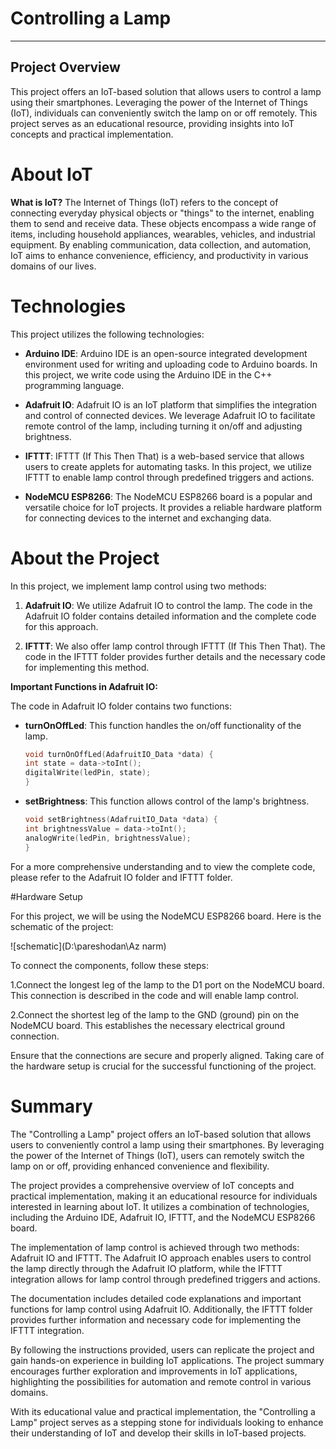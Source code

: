 # Controlling a Lamp
---

## Project Overview
This project offers an IoT-based solution that allows users to control a lamp using their smartphones. Leveraging the power of the Internet of Things (IoT), individuals can conveniently switch the lamp on or off remotely. This project serves as an educational resource, providing insights into IoT concepts and practical implementation.

# About IoT
**What is IoT?** The Internet of Things (IoT) refers to the concept of connecting everyday physical objects or "things" to the internet, enabling them to send and receive data. These objects encompass a wide range of items, including household appliances, wearables, vehicles, and industrial equipment. By enabling communication, data collection, and automation, IoT aims to enhance convenience, efficiency, and productivity in various domains of our lives.

# Technologies
This project utilizes the following technologies:

- **Arduino IDE**: Arduino IDE is an open-source integrated development environment used for writing and uploading code to Arduino boards. In this project, we write code using the Arduino IDE in the C++ programming language.

- **Adafruit IO**: Adafruit IO is an IoT platform that simplifies the integration and control of connected devices. We leverage Adafruit IO to facilitate remote control of the lamp, including turning it on/off and adjusting brightness.

- **IFTTT**: IFTTT (If This Then That) is a web-based service that allows users to create applets for automating tasks. In this project, we utilize IFTTT to enable lamp control through predefined triggers and actions.

- **NodeMCU ESP8266**: The NodeMCU ESP8266 board is a popular and versatile choice for IoT projects. It provides a reliable hardware platform for connecting devices to the internet and exchanging data.


# About the Project
In this project, we implement lamp control using two methods:

1. **Adafruit IO**: We utilize Adafruit IO to control the lamp. The code in the Adafruit IO folder contains detailed information and the complete code for this approach.

2. **IFTTT**: We also offer lamp control through IFTTT (If This Then That). The code in the IFTTT folder provides further details and the necessary code for implementing this method.

**Important Functions in Adafruit IO:**

The code in Adafruit IO folder contains two functions:

- **turnOnOffLed**: This function handles the on/off functionality of the lamp.

 	```cpp
    void turnOnOffLed(AdafruitIO_Data *data) {
    int state = data->toInt();
    digitalWrite(ledPin, state);
    } 
    

- **setBrightness**: This function allows control of the lamp's brightness.

 	```cpp
    void setBrightness(AdafruitIO_Data *data) {
    int brightnessValue = data->toInt();
    analogWrite(ledPin, brightnessValue);
    }

 For a more comprehensive understanding and to view the complete code, please refer to the Adafruit IO folder and IFTTT folder.

#Hardware Setup

For this project, we will be using the NodeMCU ESP8266 board. Here is the schematic of the project:

![schematic](D:\pareshodan\Az narm)

To connect the components, follow these steps:

1.Connect the longest leg of the lamp to the D1 port on the NodeMCU board. This connection is described in the code and will enable lamp control.

2.Connect the shortest leg of the lamp to the GND (ground) pin on the NodeMCU board. This establishes the necessary electrical ground connection.

Ensure that the connections are secure and properly aligned. Taking care of the hardware setup is crucial for the successful functioning of the project.

# Summary
The "Controlling a Lamp" project offers an IoT-based solution that allows users to conveniently control a lamp using their smartphones. By leveraging the power of the Internet of Things (IoT), users can remotely switch the lamp on or off, providing enhanced convenience and flexibility.

The project provides a comprehensive overview of IoT concepts and practical implementation, making it an educational resource for individuals interested in learning about IoT. It utilizes a combination of technologies, including the Arduino IDE, Adafruit IO, IFTTT, and the NodeMCU ESP8266 board.

The implementation of lamp control is achieved through two methods: Adafruit IO and IFTTT. The Adafruit IO approach enables users to control the lamp directly through the Adafruit IO platform, while the IFTTT integration allows for lamp control through predefined triggers and actions.

The documentation includes detailed code explanations and important functions for lamp control using Adafruit IO. Additionally, the IFTTT folder provides further information and necessary code for implementing the IFTTT integration.

By following the instructions provided, users can replicate the project and gain hands-on experience in building IoT applications. The project summary encourages further exploration and improvements in IoT applications, highlighting the possibilities for automation and remote control in various domains.

With its educational value and practical implementation, the "Controlling a Lamp" project serves as a stepping stone for individuals looking to enhance their understanding of IoT and develop their skills in IoT-based projects.
